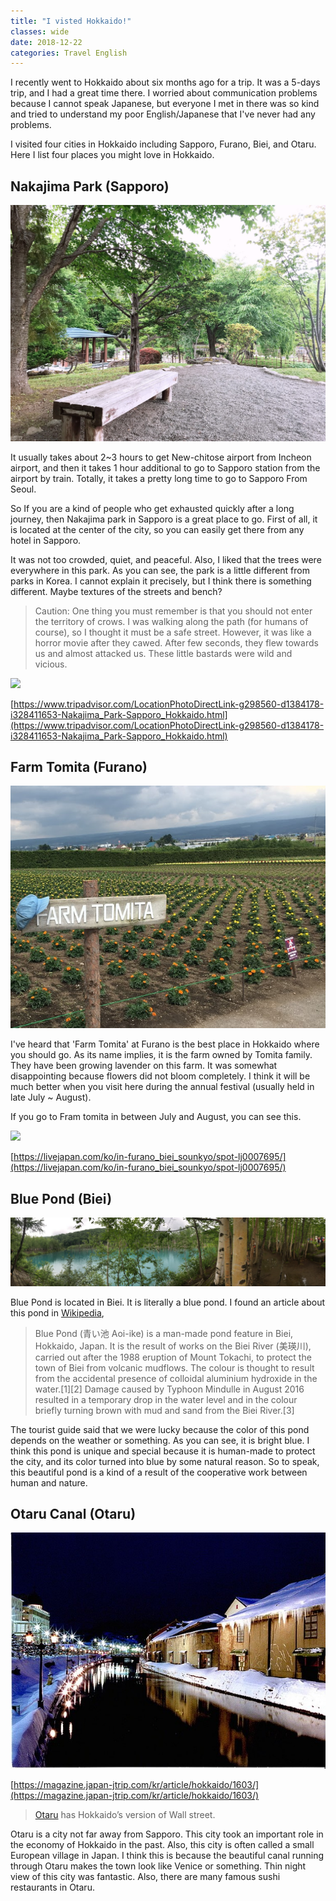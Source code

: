 ```yaml
---
title: "I visted Hokkaido!"
classes: wide
date: 2018-12-22
categories: Travel English
---
```


I recently went to Hokkaido about six months ago for a trip. It was a 5-days trip, and I had a great time there. I worried about communication problems because I cannot speak Japanese, but everyone I met in there was so kind and tried to understand my poor English/Japanese that I've never had any problems.

I visited four cities in Hokkaido including Sapporo, Furano, Biei, and Otaru. Here I list four places you might love in Hokkaido.

## Nakajima Park (Sapporo)

![](/assets/travel/Untitled-39eb5f6d-7a00-417c-ac4f-b5f8039a6a50.png)

It usually takes about 2~3 hours to get New-chitose airport from Incheon airport, and then it takes 1 hour additional to go to Sapporo station from the airport by train. Totally, it takes a pretty long time to go to Sapporo From Seoul.

So If you are a kind of people who get exhausted quickly after a long journey, then Nakajima park in Sapporo is a great place to go. First of all, it is located at the center of the city, so you can easily get there from any hotel in Sapporo. 

It was not too crowded, quiet, and peaceful. Also, I liked that the trees were everywhere in this park.  As you can see, the park is a little different from parks in Korea. I cannot explain it precisely, but I think there is something different. Maybe textures of the streets and bench?

> Caution: One thing you must remember is that you should not enter the territory of crows. I was walking along the path (for humans of course), so I thought it must be a safe street. However, it was like a horror movie after they cawed. After few seconds, they flew towards us and almost attacked us. These little bastards were wild and vicious.

![](https://media-cdn.tripadvisor.com/media/photo-s/13/93/2a/05/these-guys-will-pester.jpg)

[https://www.tripadvisor.com/LocationPhotoDirectLink-g298560-d1384178-i328411653-Nakajima_Park-Sapporo_Hokkaido.html](https://www.tripadvisor.com/LocationPhotoDirectLink-g298560-d1384178-i328411653-Nakajima_Park-Sapporo_Hokkaido.html)

## Farm Tomita (Furano)

![](/assets/travel/Untitled-cd39ecdf-ea89-4fd3-bce1-2db2d569568e.png)

I've heard that 'Farm Tomita' at Furano is the best place in Hokkaido where you should go. As its name implies, it is the farm owned by Tomita family. They have been growing lavender on this farm. It was somewhat disappointing because flowers did not bloom completely. I think it will be much better when you visit here during the annual festival (usually held in late July ~ August).

If you go to Fram tomita in between July and August, you can see this.

![](https://c-lj.gnst.jp/public/img/spot/lj/00/07/lj0007695/lj0007695_5b16083824004_main.jpg?20181018112615)

[https://livejapan.com/ko/in-furano_biei_sounkyo/spot-lj0007695/](https://livejapan.com/ko/in-furano_biei_sounkyo/spot-lj0007695/)

## Blue Pond (Biei)

![](/assets/travel/Untitled-e5d28a10-e330-4b9e-972c-185f171b91bc.png)

Blue Pond is located in Biei. It is literally a blue pond. I found an article about this pond in [Wikipedia](https://en.wikipedia.org/wiki/Blue_Pond_(Biei)), 

> Blue Pond (青い池 Aoi-ike) is a man-made pond feature in Biei, Hokkaido, Japan. It is the result of works on the Biei River (美瑛川), carried out after the 1988 eruption of Mount Tokachi, to protect the town of Biei from volcanic mudflows. The colour is thought to result from the accidental presence of colloidal aluminium hydroxide in the water.[1][2] Damage caused by Typhoon Mindulle in August 2016 resulted in a temporary drop in the water level and in the colour briefly turning brown with mud and sand from the Biei River.[3]

The tourist guide said that we were lucky because the color of this pond depends on the weather or something. As you can see, it is bright blue. I think this pond is unique and special because it is human-made to protect the city, and its color turned into blue by some natural reason. So to speak, this beautiful pond is a kind of a result of the cooperative work between human and nature.

## Otaru Canal (Otaru)


![](/assets/travel/0231.jpg)

[https://magazine.japan-jtrip.com/kr/article/hokkaido/1603/](https://magazine.japan-jtrip.com/kr/article/hokkaido/1603/)

> [Otaru](https://tadaimajp.com/2015/01/otaru/) has Hokkaido’s version of Wall street.

Otaru is a city not far away from Sapporo. This city took an important role in the economy of Hokkaido in the past. Also, this city is often called a small European village in Japan. I think this is because the beautiful canal running through Otaru makes the town look like Venice or something. Thin night view of this city was fantastic. Also, there are many famous sushi restaurants in Otaru.

